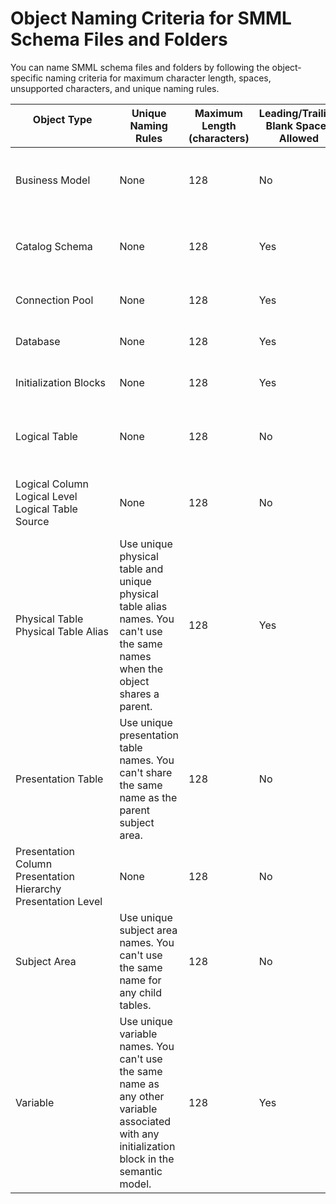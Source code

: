 # Object Naming Criteria for SMML Schema Files and Folders
You can name SMML schema files and folders by following the object-specific naming criteria for maximum character length, spaces, unsupported characters, and unique naming rules.

|Object Type &nbsp;&nbsp;&nbsp;&nbsp;&nbsp;&nbsp;&nbsp;&nbsp;&nbsp;&nbsp;&nbsp;&nbsp;&nbsp;&nbsp;&nbsp;&nbsp;&nbsp;&nbsp;&nbsp;&nbsp;&nbsp;&nbsp;&nbsp;&nbsp;&nbsp;&nbsp;&nbsp;&nbsp;&nbsp;&nbsp;&nbsp;&nbsp;&nbsp;&nbsp;&nbsp;|Unique Naming Rules|Maximum Length (characters)|Leading/Trailing Blank Spaces Allowed|Unsupported Characters &nbsp;&nbsp;&nbsp;&nbsp;&nbsp;&nbsp;&nbsp;&nbsp;&nbsp;&nbsp;&nbsp;&nbsp;&nbsp;&nbsp;&nbsp;&nbsp;&nbsp;&nbsp;|
|---|---|---|---|---|
|Business Model| None|128|No|Asterisk (*) Question mark (?) Single quote (')|
|Catalog Schema|None|128|Yes|Asterisk (*) Question mark (?) Single quote (') |
|Connection Pool|None|128|Yes|Asterisk (*) Question mark (?)|
|Database|None|128|Yes|Asterisk (*) Question mark (?) |
|Initialization Blocks|None|128|Yes| Asterisk (*) Question mark (?)|
|Logical Table|None|128|No|Asterisk (*) Question mark (?) Single quote (') |
|Logical Column</br> Logical Level</br> Logical Table Source|None|128|No|Asterisk (*) Question mark (?) Single quote (')|
|Physical Table</br> Physical Table Alias|Use unique physical table and unique physical table alias names. You can't use the same names when the object shares a parent.|128|Yes|Asterisk (*) Question mark (?)|
|Presentation Table|Use unique presentation table names. You can't share the same name as the parent subject area.|128|No|Asterisk (*) Question mark (?) Single quote (')|
|Presentation Column</br> Presentation Hierarchy</br> Presentation Level|None|128|No|Asterisk (*) Question mark (?) Single quote (')|
|Subject Area|Use unique subject area names. You can't use the same name for any child tables.|128|No|Asterisk (*) Question mark (?) Single quote (')|
|Variable|Use unique variable names. You can't use the same name as any other variable associated with any initialization block in the semantic model.|128|Yes|Asterisk (*) Question mark (?)| 
